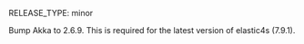 RELEASE_TYPE: minor

Bump Akka to 2.6.9.  This is required for the latest version of elastic4s (7.9.1).